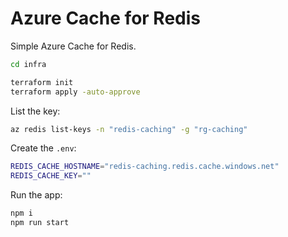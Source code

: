# Azure Cache for Redis

Simple Azure Cache for Redis.

```sh
cd infra

terraform init
terraform apply -auto-approve
```



List the key:

```sh
az redis list-keys -n "redis-caching" -g "rg-caching"
```

Create the `.env`:

```sh
REDIS_CACHE_HOSTNAME="redis-caching.redis.cache.windows.net"
REDIS_CACHE_KEY=""
```

Run the app:

```sh
npm i
npm run start
```
